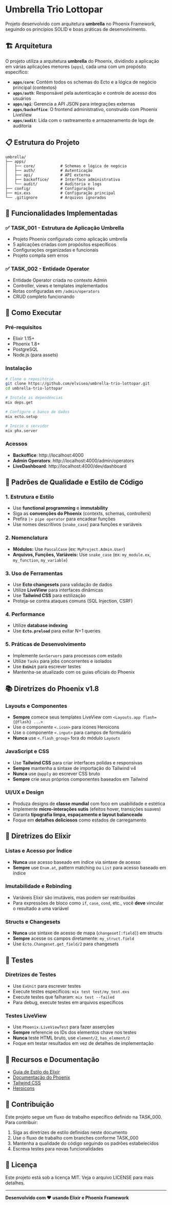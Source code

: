 # Umbrella Trio Lottopar

Projeto desenvolvido com arquitetura **umbrella** no Phoenix Framework, seguindo os princípios SOLID e boas práticas de desenvolvimento.

## 🏗️ **Arquitetura**

O projeto utiliza a arquitetura **umbrella** do Phoenix, dividindo a aplicação em várias aplicações menores (`apps`), cada uma com um propósito específico:

- **`apps/core`**: Contém todos os schemas do Ecto e a lógica de negócio principal (contextos)
- **`apps/auth`**: Responsável pela autenticação e controle de acesso dos usuários
- **`apps/api`**: Gerencia a API JSON para integrações externas
- **`apps/backoffice`**: O frontend administrativo, construído com Phoenix LiveView
- **`apps/audit`**: Lida com o rastreamento e armazenamento de logs de auditoria

## 📋 **Estrutura do Projeto**

```
umbrella/
├── apps/
│   ├── core/           # Schemas e lógica de negócio
│   ├── auth/           # Autenticação
│   ├── api/            # API externa
│   ├── backoffice/     # Interface administrativa
│   └── audit/          # Auditoria e logs
├── config/             # Configurações
├── mix.exs             # Configuração principal
└── .gitignore          # Arquivos ignorados
```

## 🎯 **Funcionalidades Implementadas**

### ✅ **TASK_001 - Estrutura de Aplicação Umbrella**
- Projeto Phoenix configurado como aplicação umbrella
- 5 aplicações criadas com propósitos específicos
- Configurações organizadas e funcionais
- Projeto compila sem erros

### ✅ **TASK_002 - Entidade Operator**
- Entidade Operator criada no contexto Admin
- Controller, views e templates implementados
- Rotas configuradas em `/admin/operators`
- CRUD completo funcionando

## 🚀 **Como Executar**

### **Pré-requisitos**
- Elixir 1.15+
- Phoenix 1.8+
- PostgreSQL
- Node.js (para assets)

### **Instalação**
```bash
# Clone o repositório
git clone https://github.com/elvisea/umbrella-trio-lottopar.git
cd umbrella-trio-lottopar

# Instale as dependências
mix deps.get

# Configure o banco de dados
mix ecto.setup

# Inicie o servidor
mix phx.server
```

### **Acessos**
- **Backoffice**: http://localhost:4000
- **Admin Operators**: http://localhost:4000/admin/operators
- **LiveDashboard**: http://localhost:4000/dev/dashboard

## 🧠 **Padrões de Qualidade e Estilo de Código**

### **1. Estrutura e Estilo**
- Use **functional programming** e **immutability**
- Siga as **convenções do Phoenix** (contexts, schemas, controllers)
- Prefira `|> pipe operator` para encadear funções
- Use nomes descritivos (`snake_case`) para funções e variáveis

### **2. Nomenclatura**
- **Módulos:** Use `PascalCase` (ex: `MyProject.Admin.User`)
- **Arquivos, Funções, Variáveis:** Use `snake_case` (ex: `my_module.ex`, `my_function`, `my_variable`)

### **3. Uso de Ferramentas**
- Use **Ecto changesets** para validação de dados
- Utilize **LiveView** para interfaces dinâmicas
- Use **Tailwind CSS** para estilização
- Proteja-se contra ataques comuns (SQL Injection, CSRF)

### **4. Performance**
- Utilize **database indexing**
- Use **`Ecto.preload`** para evitar N+1 queries

### **5. Práticas de Desenvolvimento**
- Implemente `GenServers` para processos com estado
- Utilize `Tasks` para jobs concorrentes e isolados
- Use **`ExUnit`** para escrever testes
- Mantenha-se atualizado com os guias oficiais do Phoenix

## 📚 **Diretrizes do Phoenix v1.8**

### **Layouts e Componentes**
- **Sempre** comece seus templates LiveView com `<Layouts.app flash={@flash} ...>`
- Use o componente `<.icon>` para ícones Heroicons
- Use o componente `<.input>` para campos de formulário
- **Nunca** use `<.flash_group>` fora do módulo `Layouts`

### **JavaScript e CSS**
- Use **Tailwind CSS** para criar interfaces polidas e responsivas
- **Sempre** mantenha a sintaxe de importação do Tailwind v4
- **Nunca** use `@apply` ao escrever CSS bruto
- **Sempre** crie seus próprios componentes baseados em Tailwind

### **UI/UX e Design**
- Produza designs de **classe mundial** com foco em usabilidade e estética
- Implemente **micro-interações sutis** (efeitos hover, transições suaves)
- Garanta **tipografia limpa, espaçamento e layout balanceado**
- Foque em **detalhes deliciosos** como estados de carregamento

## 🔧 **Diretrizes do Elixir**

### **Listas e Acesso por Índice**
- **Nunca** use acesso baseado em índice via sintaxe de acesso
- **Sempre** use `Enum.at`, pattern matching ou `List` para acesso baseado em índice

### **Imutabilidade e Rebinding**
- Variáveis Elixir são imutáveis, mas podem ser reatribuídas
- Para expressões de bloco como `if`, `case`, `cond`, etc., você **deve** vincular o resultado a uma variável

### **Structs e Changesets**
- **Nunca** use sintaxe de acesso de mapa (`changeset[:field]`) em structs
- **Sempre** acesse os campos diretamente: `my_struct.field`
- Use `Ecto.Changeset.get_field/2` para changesets

## 🧪 **Testes**

### **Diretrizes de Testes**
- Use `ExUnit` para escrever testes
- Execute testes específicos: `mix test test/my_test.exs`
- Execute testes que falharam: `mix test --failed`
- Para debug, execute testes em arquivos específicos

### **Testes LiveView**
- Use `Phoenix.LiveViewTest` para fazer asserções
- **Sempre** referencie os IDs dos elementos chave nos testes
- **Nunca** teste HTML bruto, use `element/2`, `has_element/2`
- Foque em testar resultados em vez de detalhes de implementação

## 📖 **Recursos e Documentação**

- [Guia de Estilo do Elixir](https://github.com/christopheradams/elixir_style_guide)
- [Documentação do Phoenix](https://hexdocs.pm/phoenix/)
- [Tailwind CSS](https://tailwindcss.com)
- [Heroicons](https://heroicons.com)

## 🤝 **Contribuição**

Este projeto segue um fluxo de trabalho específico definido na TASK_000. Para contribuir:

1. Siga as diretrizes de estilo definidas neste documento
2. Use o fluxo de trabalho com branches conforme TASK_000
3. Mantenha a qualidade do código seguindo os padrões estabelecidos
4. Escreva testes para novas funcionalidades

## 📄 **Licença**

Este projeto está sob a licença MIT. Veja o arquivo LICENSE para mais detalhes.

---

**Desenvolvido com ❤️ usando Elixir e Phoenix Framework**
